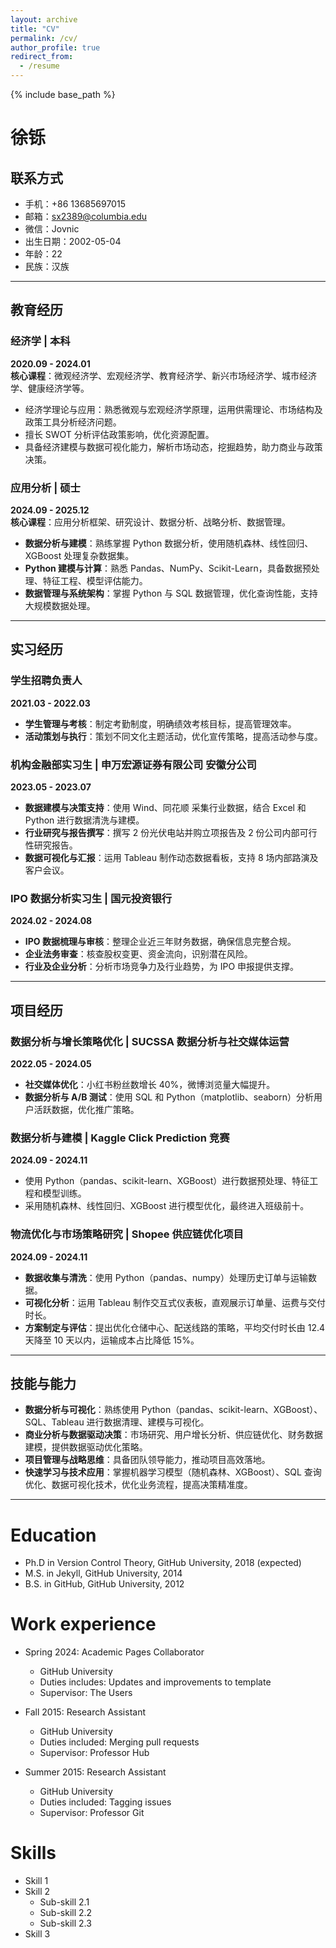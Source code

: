 ```yaml
---
layout: archive
title: "CV"
permalink: /cv/
author_profile: true
redirect_from:
  - /resume
---
```


{% include base_path %}

# 徐铄

## 联系方式
- 手机：+86 13685697015
- 邮箱：sx2389@columbia.edu
- 微信：Jovnic
- 出生日期：2002-05-04
- 年龄：22
- 民族：汉族

---

## 教育经历

### 经济学 | 本科  
**2020.09 - 2024.01**  
**核心课程**：微观经济学、宏观经济学、教育经济学、新兴市场经济学、城市经济学、健康经济学等。

- 经济学理论与应用：熟悉微观与宏观经济学原理，运用供需理论、市场结构及政策工具分析经济问题。
- 擅长 SWOT 分析评估政策影响，优化资源配置。
- 具备经济建模与数据可视化能力，解析市场动态，挖掘趋势，助力商业与政策决策。

### 应用分析 | 硕士  
**2024.09 - 2025.12**  
**核心课程**：应用分析框架、研究设计、数据分析、战略分析、数据管理。

- **数据分析与建模**：熟练掌握 Python 数据分析，使用随机森林、线性回归、XGBoost 处理复杂数据集。
- **Python 建模与计算**：熟悉 Pandas、NumPy、Scikit-Learn，具备数据预处理、特征工程、模型评估能力。
- **数据管理与系统架构**：掌握 Python 与 SQL 数据管理，优化查询性能，支持大规模数据处理。

---

## 实习经历

### 学生招聘负责人  
**2021.03 - 2022.03**  
- **学生管理与考核**：制定考勤制度，明确绩效考核目标，提高管理效率。
- **活动策划与执行**：策划不同文化主题活动，优化宣传策略，提高活动参与度。

### 机构金融部实习生 | 申万宏源证券有限公司 安徽分公司  
**2023.05 - 2023.07**  
- **数据建模与决策支持**：使用 Wind、同花顺 采集行业数据，结合 Excel 和 Python 进行数据清洗与建模。
- **行业研究与报告撰写**：撰写 2 份光伏电站并购立项报告及 2 份公司内部可行性研究报告。
- **数据可视化与汇报**：运用 Tableau 制作动态数据看板，支持 8 场内部路演及客户会议。

### IPO 数据分析实习生 | 国元投资银行  
**2024.02 - 2024.08**  
- **IPO 数据梳理与审核**：整理企业近三年财务数据，确保信息完整合规。
- **企业法务审查**：核查股权变更、资金流向，识别潜在风险。
- **行业及企业分析**：分析市场竞争力及行业趋势，为 IPO 申报提供支撑。

---

## 项目经历

### 数据分析与增长策略优化 | SUCSSA 数据分析与社交媒体运营  
**2022.05 - 2024.05**  
- **社交媒体优化**：小红书粉丝数增长 40%，微博浏览量大幅提升。
- **数据分析与 A/B 测试**：使用 SQL 和 Python（matplotlib、seaborn）分析用户活跃数据，优化推广策略。

### 数据分析与建模 | Kaggle Click Prediction 竞赛  
**2024.09 - 2024.11**  
- 使用 Python（pandas、scikit-learn、XGBoost）进行数据预处理、特征工程和模型训练。
- 采用随机森林、线性回归、XGBoost 进行模型优化，最终进入班级前十。

### 物流优化与市场策略研究 | Shopee 供应链优化项目  
**2024.09 - 2024.11**  
- **数据收集与清洗**：使用 Python（pandas、numpy）处理历史订单与运输数据。
- **可视化分析**：运用 Tableau 制作交互式仪表板，直观展示订单量、运费与交付时长。
- **方案制定与评估**：提出优化仓储中心、配送线路的策略，平均交付时长由 12.4 天降至 10 天以内，运输成本占比降低 15%。

---

## 技能与能力

- **数据分析与可视化**：熟练使用 Python（pandas、scikit-learn、XGBoost）、SQL、Tableau 进行数据清理、建模与可视化。
- **商业分析与数据驱动决策**：市场研究、用户增长分析、供应链优化、财务数据建模，提供数据驱动优化策略。
- **项目管理与战略思维**：具备团队领导能力，推动项目高效落地。
- **快速学习与技术应用**：掌握机器学习模型（随机森林、XGBoost）、SQL 查询优化、数据可视化技术，优化业务流程，提高决策精准度。

---

Education
======
* Ph.D in Version Control Theory, GitHub University, 2018 (expected)
* M.S. in Jekyll, GitHub University, 2014
* B.S. in GitHub, GitHub University, 2012

Work experience
======
* Spring 2024: Academic Pages Collaborator
  * GitHub University
  * Duties includes: Updates and improvements to template
  * Supervisor: The Users

* Fall 2015: Research Assistant
  * GitHub University
  * Duties included: Merging pull requests
  * Supervisor: Professor Hub

* Summer 2015: Research Assistant
  * GitHub University
  * Duties included: Tagging issues
  * Supervisor: Professor Git
  
Skills
======
* Skill 1
* Skill 2
  * Sub-skill 2.1
  * Sub-skill 2.2
  * Sub-skill 2.3
* Skill 3


